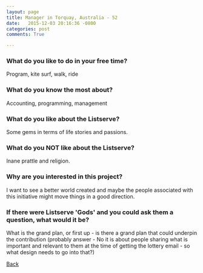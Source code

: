 ```yaml
---
layout: page
title: Manager in Torquay, Australia - 52
date:   2015-12-03 20:16:36 -0800
categories: post
comments: True

---
```


### What do you like to do in your free time?
<p>Program, kite surf, walk, ride</p>

### What do you know the most about?
<p>Accounting, programming, management</p>

### What do you like about the Listserve?
<p>Some gems in terms of life stories and passions.</p>

### What do you NOT like about the Listserve?
<p>Inane prattle and religion.</p>

### Why are you interested in this project?
<p>I want to see a better world created and maybe the people associated with this initiative might move things in a good direction.</p>

### If there were Listserve 'Gods' and you could ask them a question, what would it be?
<p>What is the grand plan, or first up - is there a grand plan that could underpin the contribution (probably answer - No it is about people sharing what is important and relevant to them at the time of getting the lottery email - so what design needs to go into that?)</p>

[Back][1]

[1]: /responders/all